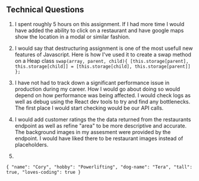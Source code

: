 ## Technical Questions ##

1. I spent roughly 5 hours on this assignment. If I had more time I would have added the ability to click on a restaurant and have google maps show the location in a modal or similar fashion.

2. I would say that destructuring assignment is one of the most usefull new features of Javascript. Here is how I've used it to create a swap method on a Heap class
`swap(array, parent, child){
   [this.storage[parent], this.storage[child]] = [this.storage[child], this.storage[parent]]
 };
`
3. I have not had to track down a significant performance issue in production during my career. How I would go about doing so would depend on how performance was being affected. I would check logs as well as debug using the React dev tools to try and find any bottlenecks. The first place I would start checking would be our API calls.

4. I would add customer ratings the the data returned from the restaurants endpoint as well as refine "area" to be more descriptive and accurate. The background images in my assesment were provided by the endpoint. I would have liked there to be restaurant images instead of placeholders.

5. 

`
{
    "name": "Cory",
    "hobby": "Powerlifting",
    "dog-name": "Tera",
    "tall": true,
    "loves-coding": true
}
`